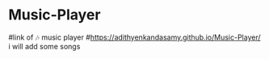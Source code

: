 # Music-Player
#link of 🎶 music player 
#https://adithyenkandasamy.github.io/Music-Player/
i will add some songs 
